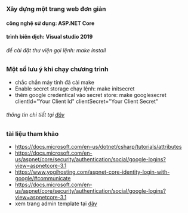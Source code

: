 ### Xây dựng một trang web đơn giản
#### công nghệ sử dụng: ASP.NET Core
#### trình biên dịch: Visual studio 2019

###### để cài đặt thư viện gọi lệnh: make install

### Một số lưu ý khi chạy chương trình
- chắc chắn máy tính đã cài make
- Enable secret storage chạy lệnh: make initsecret
- thêm google credentical vào secret store: make googlesecret clientId="Your Client Id" clientSecret="Your Client Secret"
###### thông tin chi tiết tại [đây](https://docs.microsoft.com/en-us/aspnet/core/security/authentication/social/google-logins?view=aspnetcore-3.1)

### tài liệu tham khảo
- https://docs.microsoft.com/en-us/dotnet/csharp/tutorials/attributes
- https://docs.microsoft.com/en-us/aspnet/core/security/authentication/social/google-logins?view=aspnetcore-3.1
- https://www.yogihosting.com/aspnet-core-identity-login-with-google/#communicate
- https://docs.microsoft.com/en-us/aspnet/core/security/authentication/social/google-logins?view=aspnetcore-3.1
- xem trang admin template tại [đây](https://github.com/ColorlibHQ/AdminLTE)

